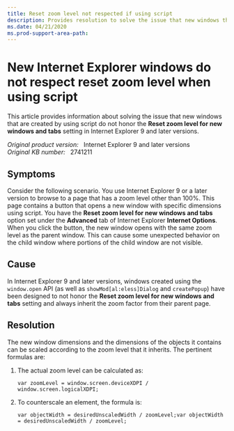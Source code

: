 ```yaml
---
title: Reset zoom level not respected if using script
description: Provides resolution to solve the issue that new windows that are created by using script do not honor the zoom level that is set by the Reset zoom level for new windows and tabs option in Internet Explorer 9 and later versions.
ms.date: 04/21/2020
ms.prod-support-area-path: 
---
```

# New Internet Explorer windows do not respect reset zoom level when using script

This article provides information about solving the issue that new windows that are created by using script do not honor the **Reset zoom level for new windows and tabs** setting in Internet Explorer 9 and later versions.

_Original product version:_ &nbsp; Internet Explorer 9 and later versions  
_Original KB number:_ &nbsp; 2741211

## Symptoms

Consider the following scenario. You use Internet Explorer 9 or a later version to browse to a page that has a zoom level other than 100%. This page contains a button that opens a new window with specific dimensions using script. You have the **Reset zoom level for new windows and tabs** option set under the **Advanced** tab of Internet Explorer **Internet Options**. When you click the button, the new window opens with the same zoom level as the parent window. This can cause some unexpected behavior on the child window where portions of the child window are not visible.

## Cause

In Internet Explorer 9 and later versions, windows created using the `window.open` API (as well as `showMod[al:eless]Dialog` and `createPopup`) have been designed to not honor the **Reset zoom level for new windows and tabs** setting and always inherit the zoom factor from their parent page.

## Resolution

The new window dimensions and the dimensions of the objects it contains can be scaled according to the zoom level that it inherits. The pertinent formulas are:

1. The actual zoom level can be calculated as:

    ```console
    var zoomLevel = window.screen.deviceXDPI / window.screen.logicalXDPI;
    ```

2. To counterscale an element, the formula is:

    ```console
    var objectWidth = desiredUnscaledWidth / zoomLevel;var objectWidth = desiredUnscaledWidth / zoomLevel;
    ```
